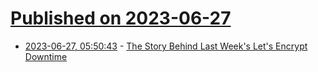 # [Published on 2023-06-27](index.md)

* [2023-06-27, 05:50:43](https://lobste.rs/s/ecca7m/story_behind_last_week_s_let_s_encrypt) - [The Story Behind Last Week's Let's Encrypt Downtime](https://www.agwa.name/blog/post/last_weeks_lets_encrypt_downtime)
